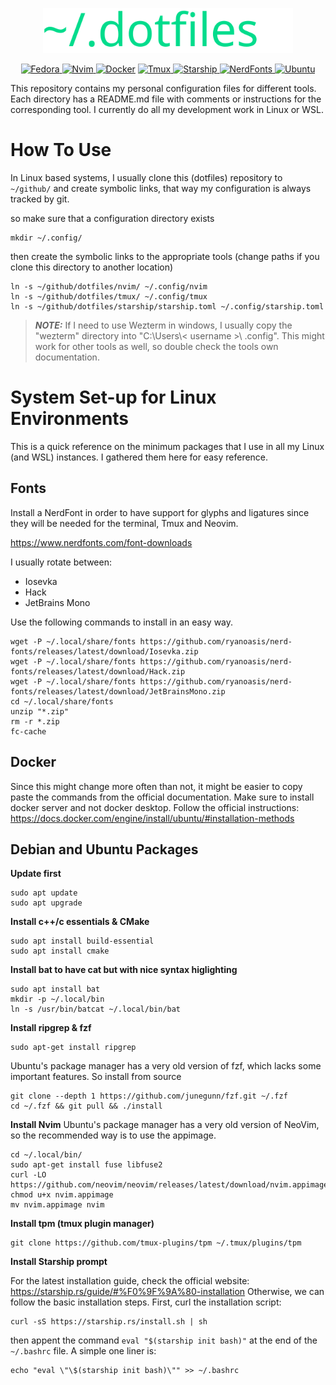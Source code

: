 



<p align="center"><img src="img/dotfiles_logo_green.svg" alt="Sublime's custom image" width=400 /></p>

<div align="center">

  <a stdyle= "text-decoration: none;" href="">![Fedora](https://img.shields.io/badge/Fedora-grey?style=for-the-badge&logo=fedora) </a>
  <a stdyle= "text-decoration: none;" href="">![Nvim](https://img.shields.io/badge/Neovim-%23262926?style=for-the-badge&logo=neovim) </a>
  <a stdyle= "text-decoration: none;" href="">![Docker](https://img.shields.io/badge/Docker-%23dfdfeb?style=for-the-badge&logo=docker)</a>
  <a stdyle= "text-decoration: none;" href="">![Tmux](https://img.shields.io/badge/Tmux-%23485249?style=for-the-badge&logo=tmux) </a>
  <a stdyle= "text-decoration: none;" href="">![Starship](https://img.shields.io/badge/StarShip-%23443647?style=for-the-badge&logo=starship&logoColor=%23c540e3) </a>
  <a stdyle= "text-decoration: none;" href="">![NerdFonts](https://img.shields.io/badge/NerdFonts-%23363232?style=for-the-badge&logo=nerdfont) </a>
  <a stdyle= "text-decoration: none;" href="">![Ubuntu](https://img.shields.io/badge/Ubuntu-%2377216F?style=for-the-badge&logo=ubuntu) </a>
  
</div>

This repository contains my personal configuration files for different tools. Each directory has a README.md file with comments or instructions for the corresponding tool. I currently do all my development work in Linux or WSL. 



# How To Use
In Linux based systems, I usually clone this (dotfiles) repository to ` ~/github/` and create symbolic links, that way my configuration is always tracked by git.

so make sure that a configuration directory exists
```
mkdir ~/.config/
```
then create the symbolic links to the appropriate tools (change paths if you clone this directory to another location)
```
ln -s ~/github/dotfiles/nvim/ ~/.config/nvim
ln -s ~/github/dotfiles/tmux/ ~/.config/tmux
ln -s ~/github/dotfiles/starship/starship.toml ~/.config/starship.toml
```


> **_NOTE:_**  If I need to use Wezterm in windows, I usually copy the "wezterm" directory into "C:\Users\\< username >\\ .config\". This might work for other tools as well, so double check the tools own documentation. 


# System Set-up for Linux Environments
This is a quick reference on the minimum packages that I use in all my Linux (and WSL) instances. I gathered them here for easy reference.


## Fonts
Install a NerdFont in order to have support for glyphs and ligatures since they will be needed for the terminal, Tmux and Neovim.

https://www.nerdfonts.com/font-downloads

I usually rotate between:
- Iosevka
- Hack
- JetBrains Mono


Use the following commands to install in an easy way. 
```
wget -P ~/.local/share/fonts https://github.com/ryanoasis/nerd-fonts/releases/latest/download/Iosevka.zip
wget -P ~/.local/share/fonts https://github.com/ryanoasis/nerd-fonts/releases/latest/download/Hack.zip
wget -P ~/.local/share/fonts https://github.com/ryanoasis/nerd-fonts/releases/latest/download/JetBrainsMono.zip
cd ~/.local/share/fonts
unzip "*.zip"
rm -r *.zip
fc-cache
```

## Docker
Since this might change more often than not, it might be easier to copy paste the commands from the official documentation. Make sure to install docker server and not docker desktop.
Follow the official instructions: https://docs.docker.com/engine/install/ubuntu/#installation-methods


## Debian and Ubuntu Packages


**Update first**
```
sudo apt update
sudo apt upgrade
```


**Install c++/c essentials & CMake**
```
sudo apt install build-essential
sudo apt install cmake
```


**Install bat to have cat but with nice syntax higlighting**
```
sudo apt install bat
mkdir -p ~/.local/bin
ln -s /usr/bin/batcat ~/.local/bin/bat
```

**Install ripgrep & fzf**
```
sudo apt-get install ripgrep
```

Ubuntu's package manager has a very old version of fzf, which lacks some important features.
So install from source
```
git clone --depth 1 https://github.com/junegunn/fzf.git ~/.fzf
cd ~/.fzf && git pull && ./install
```

**Install Nvim**
Ubuntu's package manager has a very old version of NeoVim, so the recommended way is to use the appimage.

```
cd ~/.local/bin/
sudo apt-get install fuse libfuse2
curl -LO https://github.com/neovim/neovim/releases/latest/download/nvim.appimage
chmod u+x nvim.appimage
mv nvim.appimage nvim
```


**Install tpm (tmux plugin manager)**
```
git clone https://github.com/tmux-plugins/tpm ~/.tmux/plugins/tpm
```

**Install Starship prompt**

For the latest installation guide, check the official website: https://starship.rs/guide/#%F0%9F%9A%80-installation
Otherwise, we can follow the basic installation steps. First, curl the installation script:

```
curl -sS https://starship.rs/install.sh | sh
```

then appent the command  `eval "$(starship init bash)"` at the end of the `~/.bashrc` file. A simple one liner is:

```
echo "eval \"\$(starship init bash)\"" >> ~/.bashrc
```








